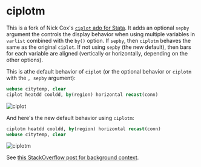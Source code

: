 # ciplotm
This is a fork of Nick Cox's [`ciplot` ado for Stata](https://ideas.repec.org/c/boc/bocode/s431202.html). It adds an optional `sepby` argument the controls the display behavior when using multiple variables in `varlist` combined with the `by()` option. If `sepby`, then `ciplotm` behaves the same as the original `ciplot`. If not using `sepby` (the new default), then bars for each variable are aligned (vertically or horizontally, depending on the other options).

This is athe default behavior of `ciplot` (or the optional behavior or `ciplotm` with the `, sepby` argument):

```Stata
webuse citytemp, clear
ciplot heatdd cooldd, by(region) horizontal recast(conn)
```

![ciplot](http://i.imgur.com/L55GkUk.png)

And here's the new default behavior using `ciplotm`:

```Stata
ciplotm heatdd cooldd, by(region) horizontal recast(conn)
webuse citytemp, clear
```

![ciplotm](http://i.imgur.com/r0XKbjZ.png)

See [this StackOverflow post for background context](http://stackoverflow.com/questions/30890710/align-bars-in-ciplot).
